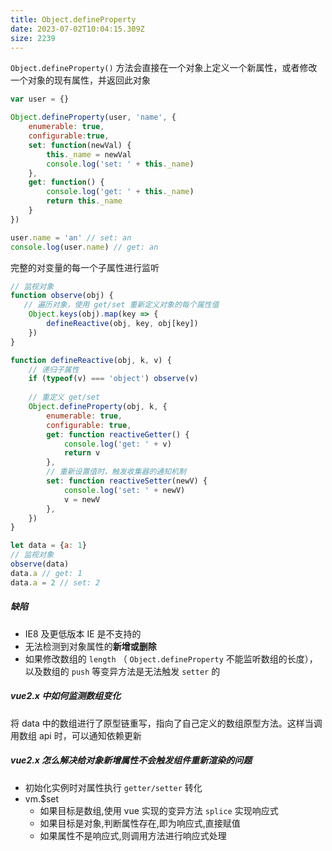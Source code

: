 ```yaml
---
title: Object.defineProperty
date: 2023-07-02T10:04:15.309Z
size: 2239
---
```

`Object.defineProperty()` 方法会直接在一个对象上定义一个新属性，或者修改一个对象的现有属性，并返回此对象

```js
var user = {}

Object.defineProperty(user, 'name', {
    enumerable: true,
    configurable:true,
    set: function(newVal) {
        this._name = newVal 
        console.log('set: ' + this._name)
    },
    get: function() {
        console.log('get: ' + this._name)
        return this._name
    }
})

user.name = 'an' // set: an
console.log(user.name) // get: an
```

完整的对变量的每一个子属性进行监听

```js
// 监视对象
function observe(obj) {
   // 遍历对象，使用 get/set 重新定义对象的每个属性值
    Object.keys(obj).map(key => {
        defineReactive(obj, key, obj[key])
    })
}

function defineReactive(obj, k, v) {
    // 递归子属性
    if (typeof(v) === 'object') observe(v)
    
    // 重定义 get/set
    Object.defineProperty(obj, k, {
        enumerable: true,
        configurable: true,
        get: function reactiveGetter() {
            console.log('get: ' + v)
            return v
        },
        // 重新设置值时，触发收集器的通知机制
        set: function reactiveSetter(newV) {
            console.log('set: ' + newV)
            v = newV
        },
    })
}

let data = {a: 1}
// 监视对象
observe(data)
data.a // get: 1
data.a = 2 // set: 2
```

##### 缺陷

- IE8 及更低版本 IE 是不支持的
- 无法检测到对象属性的**新增或删除**
- 如果修改数组的 `length` （ `Object.defineProperty` 不能监听数组的长度），以及数组的 `push` 等变异方法是无法触发 `setter` 的

##### vue2.x 中如何监测数组变化

将 data 中的数组进行了原型链重写，指向了自己定义的数组原型方法。这样当调用数组 api 时，可以通知依赖更新

##### vue2.x 怎么解决给对象新增属性不会触发组件重新渲染的问题

- 初始化实例时对属性执行 `getter/setter` 转化
- vm.$set
  - 如果目标是数组,使用 vue 实现的变异方法 `splice` 实现响应式
  - 如果目标是对象,判断属性存在,即为响应式,直接赋值
  - 如果属性不是响应式,则调用方法进行响应式处理
